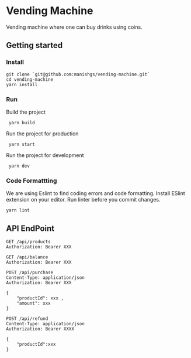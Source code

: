# Vending Machine
Vending machine where one can buy drinks using coins.


## Getting started

### Install

```
git clone `git@github.com:manishgs/vending-machine.git`
cd vending-machine
yarn install
```

### Run


Build the project

```
 yarn build
```

Run the project for production

```
 yarn start
```

Run the project for development

```
 yarn dev
```

### Code Formattting

We are using Eslint to find coding errors and code formatting. Install ESlint extension on your editor.
Run linter before you commit changes.

```
yarn lint
```

## API EndPoint

```
GET /api/products
Authorization: Bearer XXX
```
```
GET /api/balance
Authorization: Bearer XXX
```
```
POST /api/purchase
Content-Type: application/json
Authorization: Bearer XXX

{
    "productId": xxx , 
    "amount": xxx
}

```

```
POST /api/refund
Content-Type: application/json
Authorization: Bearer XXXX

{
    "productId":xxx 
}
```